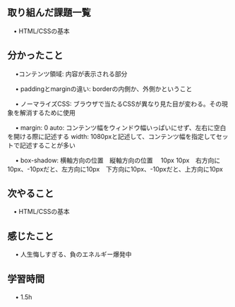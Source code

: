 ## 取り組んだ課題一覧
           
 　• HTML/CSSの基本
    
## 分かったこと

　 •コンテンツ領域: 内容が表示される部分　

　 • paddingとmarginの違い: borderの内側か、外側かということ

　 • ノーマライズCSS: ブラウザで当たるCSSが異なり見た目が変わる。その現象を解消するために使用

　 • margin: 0 auto: コンテンツ幅をウィンドウ幅いっぱいにせず、左右に空白を開ける際に記述する
width: 1080pxと記述して、コンテンツ幅を指定してセットで記述することが多い

　 • box-shadow: 横軸方向の位置　縦軸方向の位置　 10px 10px　右方向に10px、-10pxだと、左方向に10px　下方向に10px、-10pxだと、上方向に10px

## 次やること　
           
 　• HTML/CSSの基本

## 感じたこと

　 • 人生悔しすぎる、負のエネルギー爆発中

## 学習時間

　 • 1.5h